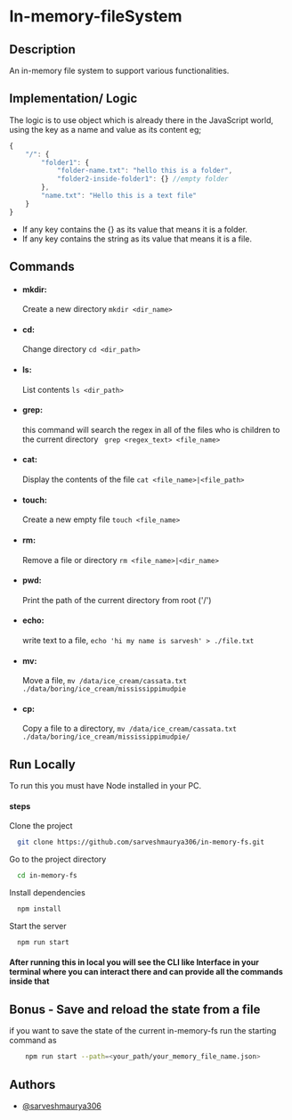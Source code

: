 # In-memory-fileSystem

## Description
An in-memory file system to support various functionalities.

## Implementation/ Logic
The logic is to use object which is already there in the JavaScript world, using the key as a name and value as its content
eg; 

```javascript
{
    "/": {
        "folder1": {
            "folder-name.txt": "hello this is a folder",
            "folder2-inside-folder1": {} //empty folder
        },
        "name.txt": "Hello this is a text file"
    }
}
```
- If any key contains the {} as its value that means it is a folder.
- If any key contains the string as its value that means it is a file.


## Commands

- #### mkdir: 
    Create a new directory
    ``` mkdir <dir_name> ```
- #### cd: 
    Change directory
    ``` cd <dir_path> ```
- #### ls: 
    List contents
    ``` ls <dir_path> ```
- #### grep:
    this command will search the regex in all of the files who is children to the current directory
   ``` grep <regex_text> <file_name>```
- #### cat: 
    Display the contents of the file
      ``` cat <file_name>|<file_path> ```
- #### touch: 
    Create a new empty file
      ``` touch <file_name> ```
- #### rm: 
    Remove a file or directory
      ``` rm <file_name>|<dir_name> ```
- #### pwd:
    Print the path of the current directory from root ('/')
- #### echo: 
    write text to a file,
      ```echo 'hi my name is sarvesh' > ./file.txt``` 
- #### mv:
    Move a file,
  ``` mv /data/ice_cream/cassata.txt ./data/boring/ice_cream/mississippimudpie ```
- #### cp: 
    Copy a file to a directory,
  ```mv /data/ice_cream/cassata.txt ./data/boring/ice_cream/mississippimudpie/```

## Run Locally
To run this you must have Node installed in your PC.

#### steps
Clone the project

```bash
  git clone https://github.com/sarveshmaurya306/in-memory-fs.git
```

Go to the project directory

```bash
  cd in-memory-fs
```

Install dependencies

```bash
  npm install
```

Start the server

```bash
  npm run start
```

#### After running this in local you will see the CLI like Interface in your terminal where you can interact there and can provide all the commands inside that

## Bonus - Save and reload the state from a file
if you want to save the state of the current in-memory-fs run the starting command as
```bash
    npm run start --path=<your_path/your_memory_file_name.json>
```

## Authors

- [@sarveshmaurya306](https://www.github.com/sarveshmaurya306)
